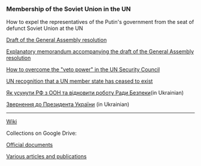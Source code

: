### Membership of the Soviet Union in the UN 

How to expel the representatives of the Putin's government from the seat of defunct Soviet Union at the UN

[Draft of the General Assembly resolution](https://github.com/ageyev/un-su/blob/main/GA_Resolution.md)

[Explanatory memorandum accompanying the draft of the General Assembly resolution](https://github.com/ageyev/un-su/blob/main/Explanatory_memorandum.md)

[How to overcome the "veto power" in the UN Security Council](https://github.com/ageyev/un-su/blob/main/un_sc_voting.md) 

[UN recognition that a UN member state has ceased to exist](https://github.com/ageyev/un-su/blob/main/ceased_to_exist.md)

[Як усунути РФ з ООН та відновити роботу Ради Безпеки](https://github.com/ageyev/un-su/blob/main/Suprovidny_lyst.md)(in Ukrainian)

[Звернення до Президента України](https://github.com/ageyev/un-su/blob/main/Zvernennya_do_Prezydenta.md) (in Ukrainian)

---------- 

[Wiki](https://github.com/ageyev/un-su/wiki) 


Collections on Google Drive: 

[Official documents](https://docs.google.com/document/d/1P7cNv7A5wuQglcoUcR4IyCGg6hdmLw2m/)

[Various articles and publications](https://docs.google.com/document/d/11mJQy5Gr-olVOcdkxJusNKEaR0ySH8Sp/)

